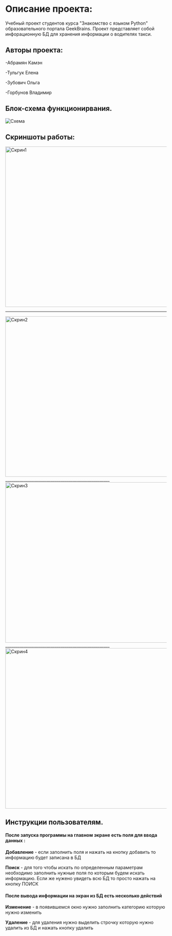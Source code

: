 # Описание проекта:
Учебный проект студентов курса "Знакомство с языком Python" образовательного портала GeekBrains.
Проект представляет собой инфорационную БД для хранения информации о водителях такси.


## Авторы проекта:


-Абрамян Камэн

-Тульгук Елена

-Зубович Ольга

-Горбунов Владимир

## Блок-схема функционирвания.

<image src="https://i.ibb.co/NsdK8Pk/Untitled-Diagram-2.jpg" alt="Схема">

## Скриншоты работы: 

[//]: # (<image src="https://i.ibb.co/mvDLc0y/2022-11-23-12-41-41.png" alt="Скрин1">)
<img width="2048" alt="Скрин1" src="https://i.ibb.co/mvDLc0y/2022-11-23-12-41-41.png" height="500">

___________________________________________________
<img width="2048" alt="Скрин2" src="https://i.ibb.co/2ddqzLx/2022-11-23-12-42-01.png" height="500">
___________________________________________________
<img width="2048" alt="Скрин3" src="https://i.ibb.co/84M1854/2022-11-23-12-42-35.png" height="500">
___________________________________________________
<img width="1024" alt="Скрин4" src="https://i.ibb.co/zPb6Bys/2022-11-23-12-42-21.png" height="500">


## Инструкции пользователям.
#### После запуска программы на главном экране есть поля для ввода данных :

**Добавление** - если заполнить поля и нажать на кнопку добавить то информацию будет записана в БД

**Поиск** - для того чтобы искать по определенным параметрам необходимо заполнить нужные поля по которым будем искать информацию.
Если же нужено увидеть всю БД то просто нажать на кнопку ПОИСК

#### После вывода информации на экран из БД есть несколько действий

**Изменение** - в появившемся окно нужно заполнить категорию которую нужно изменить

**Удаление** - для удаления нужно выделить строчку которую нужно удалить из БД и нажать кнопку удалить
